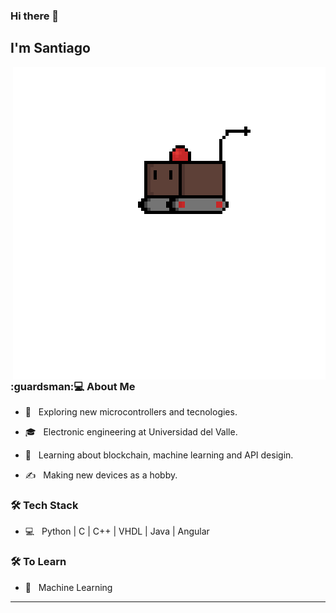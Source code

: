 ### Hi there 👋<h2> I'm Santiago</h2>

<img align='right' src="carrito.gif" width="500">

<h3>:guardsman:💻 About Me </h3>



- 🤔 &nbsp; Exploring new microcontrollers and tecnologies.

- 🎓 &nbsp; Electronic engineering at Universidad del Valle.

- 🌱 &nbsp; Learning about blockchain, machine learning and API desigin.

- ✍️ &nbsp; Making new devices as a hobby.



<h3>🛠 Tech Stack</h3>


- 💻 &nbsp; Python | C | C++ | VHDL | Java | Angular



<h3>🛠 To Learn</h3>

- :telescope: &nbsp; Machine Learning

<hr>
